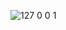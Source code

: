 ![127 0 0 1](https://github.com/Deepankarkr/flask-ASR/assets/43492346/4b111007-0e41-4f04-993c-cf6b732b348d)
